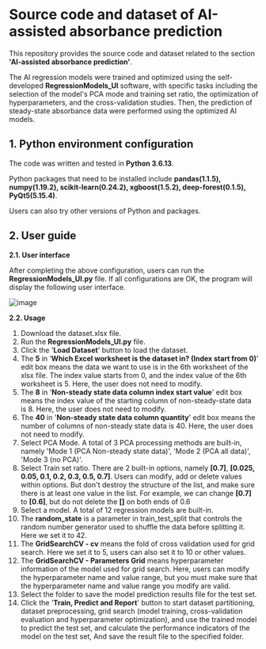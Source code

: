 # Source code and dataset of AI-assisted absorbance prediction

This repository provides the source code and dataset related to the section **'AI-assisted absorbance prediction'**.

The AI regression models were trained and optimized using the self-developed **RegressionModels_UI** software, with specific tasks including the selection of the model's PCA mode and training set ratio, the optimization of hyperparameters, and the cross-validation studies. Then, the prediction of steady-state absorbance data were performed using the optimized AI models.

## 1. Python environment configuration
The code was written and tested in **Python 3.6.13**.

Python packages that need to be installed include **pandas(1.1.5), numpy(1.19.2), scikit-learn(0.24.2), xgboost(1.5.2), deep-forest(0.1.5), PyQt5(5.15.4)**.

Users can also try other versions of Python and packages.

## 2. User guide
**2.1. User interface**

After completing the above configuration, users can run the **RegressionModels\_UI.py** file. If all configurations are OK, the program will display the following user interface.

![image](https://github.com/WangJianwei1991/LJM_Regression/assets/35262865/cfd24674-9355-4550-967f-a72881468453)

**2.2. Usage**

1. Download the dataset.xlsx file. 
2. Run the **RegressionModels\_UI.py** file.
3. Click the '**Load Dataset**' button to load the dataset.
4. The **5** in ‘**Which Excel worksheet is the dataset in? (Index start from 0)**’ edit box means the data we want to use is in the 6th worksheet of the xlsx file. The index value starts from 0, and the index value of the 6th worksheet is 5. Here, the user does not need to modify.
5. The **8** in '**Non-steady state data column index start value**' edit box means the index value of the starting column of non-steady-state data is 8. Here, the user does not need to modify.
6. The **40** in '**Non-steady state data column quantity**' edit box means the number of columns of non-steady state data is 40. Here, the user does not need to modify.
7. Select PCA Mode. A total of 3 PCA processing methods are built-in, namely 'Mode 1 (PCA Non-steady state data)', 'Mode 2 (PCA all data)', 'Mode 3 (no PCA)'.
8. Select Train set ratio. There are 2 built-in options, namely **[0.7]**, **[0.025, 0.05, 0.1, 0.2, 0.3, 0.5, 0.7]**. Users can modify, add or delete values ​​within options. But don't destroy the structure of the list, and make sure there is at least one value in the list. For example, we can change **[0.7]** to **[0.6]**, but do not delete the **[]** on both ends of 0.6
9. Select a model. A total of 12 regression models are built-in.
10. The **random\_state** is a parameter in train\_test\_split that controls the random number generator used to shuffle the data before splitting it. Here we set it to 42.
11. The **GridSearchCV - cv** means the fold of cross validation used for grid search. Here we set it to 5, users can also set it to 10 or other values.
12. The **GridSearchCV - Parameters Grid** means hyperparameter information of the model used for grid search. Here, users can modify the hyperparameter name and value range, but you must make sure that the hyperparameter name and value range you modify are valid.
13. Select the folder to save the model prediction results file for the test set.
14. Click the '**Train, Predict and Report**' button to start dataset partitioning, dataset preprocessing, grid search (model training, cross-validation evaluation and hyperparameter optimization), and use the trained model to predict the test set, and calculate the performance indicators of the model on the test set, And save the result file to the specified folder.

